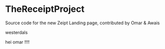 # TheReceiptProject
Source code for the new Zeipt Landing page, contributed by Omar &amp; Awais

westerdals


hei omar !!!!


